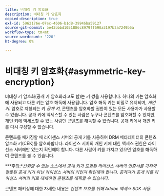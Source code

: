 ```yaml
---
title: 비대칭 키 암호화
description: 비대칭 키 암호화
copied-description: true
exl-id: 5962176e-07ec-4606-b1d8-39946ba59127
source-git-commit: be43bbbd1051886c8979ff590a3197b2a7249b6a
workflow-type: tm+mt
source-wordcount: '220'
ht-degree: 0%

---
```


# 비대칭 키 암호화{#asymmetric-key-encryption}

비대칭 키 암호화(공개 키 암호화라고도 함)는 키 쌍을 사용합니다. 하나의 키는 암호화에 사용되고 다른 키는 암호 해독에 사용됩니다. 암호 해독 키는 비밀로 유지되며, *개인 키*. 암호로 지칭되는 키 *공개 키*, 콘텐츠를 암호화할 권한이 있는 모든 사용자가 사용할 수 있습니다. 공개 키에 액세스할 수 있는 사람은 누구나 콘텐츠를 암호화할 수 있지만, 개인 키에 액세스할 수 있는 사람만 콘텐츠를 해독할 수 있습니다. 공개 키에서 개인 키를 다시 구성할 수 없습니다.

콘텐츠를 패키징할 때 라이센스 서버의 공개 키를 사용하여 DRM 메타데이터의 콘텐츠 암호화 키(CEK)를 암호화합니다. 라이선스 서버의 개인 키에 대한 액세스 권한은 라이선스 서버에만 있는지 확인해야 합니다. 다른 사람이 키를 가지고 있으면 암호를 해독하여 콘텐츠를 볼 수 있습니다.

***주의:**신뢰할 수 있는 소스에서 공개 키가 포함된 라이선스 서버의 인증서를 가져와 잘못된 공개 키가 아닌 라이선스 서버의 키인지 확인해야 합니다. 공격자가 공개 키를 라이선스 서버의 키로 대체하면 콘텐츠를 해독할 수 있습니다.*

콘텐츠 패키징에 대한 자세한 내용은 *컨텐츠 보호를 위해 Adobe 액세스 SDK 사용*.
